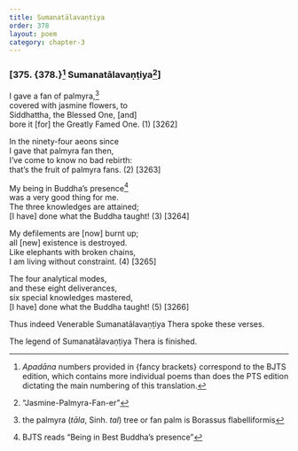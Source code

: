 ```yaml
---
title: Sumanatālavaṇṭiya
order: 378
layout: poem
category: chapter-3
---
```


### \[375. {378.}[^1] Sumanatālavaṇṭiya[^2]\]

I gave a fan of palmyra,[^3]  
covered with jasmine flowers, to  
Siddhattha, the Blessed One, \[and\]  
bore it \[for\] the Greatly Famed One. (1) \[3262\]

In the ninety-four aeons since  
I gave that palmyra fan then,  
I’ve come to know no bad rebirth:  
that’s the fruit of palmyra fans. (2) \[3263\]

My being in Buddha’s presence[^4]  
was a very good thing for me.  
The three knowledges are attained;  
\[I have\] done what the Buddha taught! (3) \[3264\]

My defilements are \[now\] burnt up;  
all \[new\] existence is destroyed.  
Like elephants with broken chains,  
I am living without constraint. (4) \[3265\]

The four analytical modes,  
and these eight deliverances,  
six special knowledges mastered,  
\[I have\] done what the Buddha taught! (5) \[3266\]

Thus indeed Venerable Sumanatālavaṇṭiya Thera spoke these verses.

The legend of Sumanatālavaṇṭiya Thera is finished.

[^1]: *Apadāna* numbers provided in {fancy brackets} correspond to the BJTS edition, which contains more individual poems than does the PTS edition dictating the main numbering of this translation.

[^2]: “Jasmine-Palmyra-Fan-er”

[^3]: the palmyra (*tāla*, Sinh. *tal*) tree or fan palm is Borassus flabelliformis

[^4]: BJTS reads “Being in Best Buddha’s presence”
